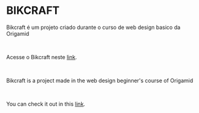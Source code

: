 <h1>BIKCRAFT</h1>
<p>Bikcraft é um projeto criado durante o curso de web design basico da Origamid</p>
<br>
<p>Acesse o Bikcraft neste <a href="https://89anderson.github.io/Bikcraft/web/index.html">link</a>.</p>
<br>
<p>Bikcraft is a project made in the web design beginner's course of Origamid</p>
<br>
<p>You can check it out in this <a href="https://89anderson.github.io/Bikcraft/web/index.html">link</a>.</p>
